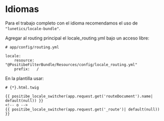 Idiomas
=======

Para el trabajo completo con el idioma recomendamos el uso de `"lunetics/locale-bundle"`.

Agregar al routing principal el locale_routing.yml bajo un acceso libre:

    # app/config/routing.yml

    locale:
        resource: "@PositibeFilterBundle/Resources/config/locale_routing.yml"
        prefix:   /

En la plantilla usar:

    # {*}.html.twig

    {{ positibe_locale_switcher(app.request.get('routeDocument').name| default(null)) }}
    <!-- o -->
    {{ positibe_locale_switcher(app.request.get('_route')| default(null)) }}

